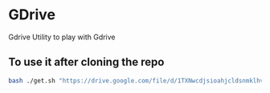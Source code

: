 # GDrive
Gdrive Utility to play with Gdrive

## To use it after cloning the repo
```bash
bash ./get.sh "https://drive.google.com/file/d/1TXNwcdjsioahjcldsnmklhvsaodlkksk/view?usp=sharing"
```
